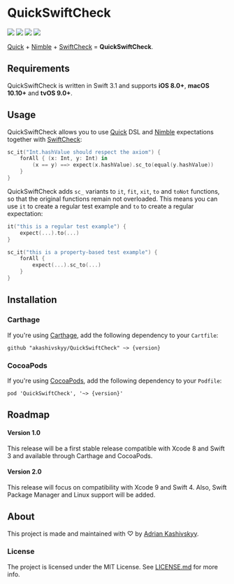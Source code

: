 # QuickSwiftCheck

![](https://img.shields.io/github/release/akashivskyy/QuickSwiftCheck.svg)
![](https://img.shields.io/badge/swift-3.1-orange.svg)
[![](https://img.shields.io/badge/carthage-compatible-brightgreen.svg)](https://github.com/Carthage/Carthage)
[![](https://img.shields.io/badge/cocoapods-compatible-brightgreen.svg)](https://cocoapods.org)

[Quick](https://github.com/Quick/Quick) + [Nimble](https://github.com/Quick/Nimble) + [SwiftCheck](https://github.com/typelift/SwiftCheck) = **QuickSwiftCheck**.

## Requirements

QuickSwiftCheck is written in Swift 3.1 and supports **iOS 8.0+**, **macOS 10.10+** and **tvOS 9.0+**.

## Usage

QuickSwiftCheck allows you to use [Quick](https://github.com/Quick/Quick) DSL and [Nimble](https://github.com/Quick/Nimble) expectations together with [SwiftCheck](https://github.com/typelift/SwiftCheck):

```swift
sc_it("Int.hashValue should respect the axiom") {
    forAll { (x: Int, y: Int) in
        (x == y) ==> expect(x.hashValue).sc_to(equal(y.hashValue))
    }
}
```

QuickSwiftCheck adds `sc_` variants to `it`, `fit`, `xit`, `to` and `toNot` functions, so that the original functions remain not overloaded. This means you can use `it` to create a regular test example and `to` to create a regular expectation:

```swift
it("this is a regular test example") {
    expect(...).to(...)
}
```

```swift
sc_it("this is a property-based test example") {
    forAll {
        expect(...).sc_to(...)
    }
}
```

## Installation

### Carthage

If you're using [Carthage](https://github.com/Carthage/Carthage), add the following dependency to your `Cartfile`:

```none
github "akashivskyy/QuickSwiftCheck" ~> {version}
```

### CocoaPods

If you're using [CocoaPods](http://cocoapods.org), add the following dependency to your `Podfile`:

```none
pod 'QuickSwiftCheck', '~> {version}'
```

## Roadmap

#### Version 1.0

This release will be a first stable release compatible with Xcode 8 and Swift 3 and available through Carthage and CocoaPods.

#### Version 2.0

This release will focus on compatibility with Xcode 9 and Swift 4. Also, Swift Package Manager and Linux support will be added.

## About

This project is made and maintained with ♡ by [Adrian Kashivskyy](https://github.com/akashivskyy).

### License

The project is licensed under the MIT License. See [LICENSE.md](LICENSE.md) for more info.
